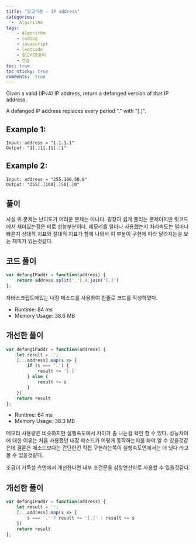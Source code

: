 ```yaml
---
title: "알고리즘 - IP address"
categories: 
  -  Algorithm
tags: 
    - Algorithm
    - coding
    - javascript
    - leetcode
    - 알고리즘풀이
    - 연습
toc: true
toc_sticky: true
comments:  true
---
```


Given a valid (IPv4) IP address, return a defanged version of that IP address.

A defanged IP address replaces every period "." with "[.]".

## Example 1:

```console
Input: address = "1.1.1.1"
Output: "1[.]1[.]1[.]1"
```

## Example 2:

```console
Input: address = "255.100.50.0"
Output: "255[.]100[.]50[.]0"
```

## 풀이
사실 위 문제는 난이도가 어려운 문제는 아니다. 굉장히 쉽게 풀리는 문제이지만 릿코드에서 재미있는점은 바로 성능부분이다. 메모리를 얼마나 사용했는지 처리속도는 얼마나 빠른지 상대적 지표와 절대적 지표가 함께 나와서 이 부분이 구현에 따라 달라지는걸 보는 재미가 있는것같다.

## 코드 풀이
```javascript
var defangIPaddr = function(address) {
    return address.split('.').a.join('[.]')
};
```
자바스크립트에있는 내장 메소드를 사용하여 한줄로 코드를 작성하였다.
- Runtime: 84 ms
- Memory Usage: 38.6 MB

## 개선한 풀이
```javascript
var defangIPaddr = function(address) {
    let result = '';
    [...address].map(s => {
        if (s === '.') {
            result += '[.]'
        } else {
            result += s
        }
    })
    return result
};
```

- Runtime: 64 ms
- Memory Usage: 38.3 MB

메모리 사용량은 비슷하지만 실행속도에서 차이가 좀 나는걸 확인 할 수 있다. 성능차이에 대한 이유는 처음 사용했던 내장 메소드가 어떻게 동작하는지를 봐야 알 수 있을것같은데 결론은 메소드보다는 간단한건 직접 구현하는쪽이 실행속도면에서는 더 낫다 라고 볼 수 있을것같다.

조금더 가독성 측면에서 개선한다면 내부 조건문을 삼항연산자로 사용할 수 있을것같다.


## 개선한 풀이
```javascript
var defangIPaddr = function(address) {
    let result = '';
    [...address].map(s => {
        s === '.' ? result += '[.]' : result += s
    })
    return result
};
```